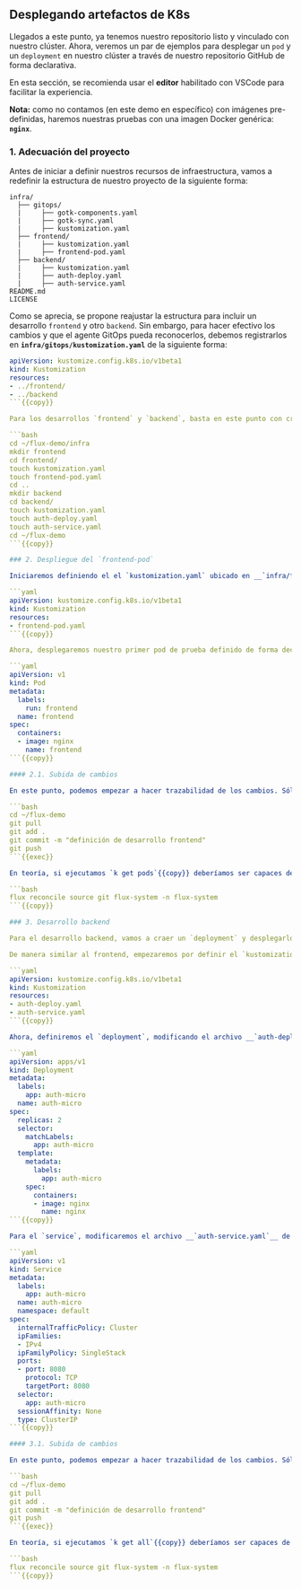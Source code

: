 ## Desplegando artefactos de K8s

Llegados a este punto, ya tenemos nuestro repositorio listo y vinculado con nuestro clúster. Ahora, veremos un par de ejemplos para desplegar un `pod` y un `deployment` en nuestro clúster a través de nuestro repositorio GitHub de forma declarativa.

En esta sección, se recomienda usar el __editor__ habilitado con VSCode para facilitar la experiencia. 

__Nota:__ como no contamos (en este demo en específico) con imágenes pre-definidas, haremos nuestras pruebas con una imagen Docker genérica: __`nginx`__.

### 1. Adecuación del proyecto

Antes de iniciar a definir nuestros recursos de infraestructura, vamos a redefinir la estructura de nuestro proyecto de la siguiente forma:

```text
infra/
  ├── gitops/
  |     ├── gotk-components.yaml
  |     ├── gotk-sync.yaml
  |     ├── kustomization.yaml
  ├── frontend/
  |     ├── kustomization.yaml
  |     ├── frontend-pod.yaml
  ├── backend/
  |     ├── kustomization.yaml
  |     ├── auth-deploy.yaml
  |     ├── auth-service.yaml
README.md
LICENSE
```

Como se aprecia, se propone reajustar la estructura para incluir un desarrollo `frontend` y otro `backend`. Sin embargo, para hacer efectivo los cambios y que el agente GitOps pueda reconocerlos, debemos registrarlos en __`infra/gitops/kustomization.yaml`__ de la siguiente forma:

```yaml
apiVersion: kustomize.config.k8s.io/v1beta1
kind: Kustomization
resources: 
- ../frontend/
- ../backend
```{{copy}}

Para los desarrollos `frontend` y `backend`, basta en este punto con crear los manifiestos de K8s vacíos. En las secciones posteriores, analizaremos en detalle qué debe incluir cada uno. Esta estructura se puede crear ejecutando los siguientes comandos.

```bash
cd ~/flux-demo/infra
mkdir frontend
cd frontend/
touch kustomization.yaml
touch frontend-pod.yaml
cd ..
mkdir backend
cd backend/
touch kustomization.yaml
touch auth-deploy.yaml
touch auth-service.yaml
cd ~/flux-demo
```{{copy}}

### 2. Despliegue del `frontend-pod`

Iniciaremos definiendo el el `kustomization.yaml` ubicado en __`infra/frontend`__. Este archivo debe declarar los manifiestos de K8s que deseamos sean desplegados via GitOps; y esto lo podemos conseguir de la siguiente manera:

```yaml
apiVersion: kustomize.config.k8s.io/v1beta1
kind: Kustomization
resources: 
- frontend-pod.yaml
```{{copy}}

Ahora, desplegaremos nuestro primer pod de prueba definido de forma declarativa en nuestro repo de pruebas, añadiendo el siguiente contenido en el `frontend-pod.yaml`.

```yaml
apiVersion: v1
kind: Pod
metadata:
  labels:
    run: frontend
  name: frontend
spec:
  containers:
  - image: nginx
    name: frontend
```{{copy}}

#### 2.1. Subida de cambios

En este punto, podemos empezar a hacer trazabilidad de los cambios. Sólo debemos hacer `push` de lo que llevamos hasta ahora ejecutando los siguientes comandos:

```bash
cd ~/flux-demo
git pull
git add .
git commit -m "definición de desarrollo frontend"
git push
```{{exec}}

En teoría, si ejecutamos `k get pods`{{copy}} deberíamos ser capaces de ver el pod que acabamos de definir y subir al repo. Si todavía no está disponible, significa que FluxCD aún no ha hecho el proceso de reconciliación (proceso que lleva a cabo cada 5 minutos). Es posible forzar a Flux a realizar dicho proceso ejecutando el siguiente comando:

```bash
flux reconcile source git flux-system -n flux-system
```{{copy}}

### 3. Desarrollo backend

Para el desarrollo backend, vamos a craer un `deployment` y desplegarlo con un `service`. Para este caso, supondremos que se trata de un microservicio de autenticación/autorización (auth). 

De manera similar al frontend, empezaremos por definir el `kustomization.yaml` para declarar los manifiestos de K8s que deseamos desplegar con GitOps.

```yaml
apiVersion: kustomize.config.k8s.io/v1beta1
kind: Kustomization
resources: 
- auth-deploy.yaml
- auth-service.yaml
```{{copy}}

Ahora, definiremos el `deployment`, modificando el archivo __`auth-deploy.yaml`__ de la siguiente forma:

```yaml
apiVersion: apps/v1
kind: Deployment
metadata:
  labels:
    app: auth-micro
  name: auth-micro
spec:
  replicas: 2
  selector:
    matchLabels:
      app: auth-micro
  template:
    metadata:
      labels:
        app: auth-micro
    spec:
      containers:
      - image: nginx
        name: nginx
```{{copy}}

Para el `service`, modificaremos el archivo __`auth-service.yaml`__ de la siguiente forma:

```yaml
apiVersion: v1
kind: Service
metadata:
  labels:
    app: auth-micro
  name: auth-micro
  namespace: default
spec:
  internalTrafficPolicy: Cluster
  ipFamilies:
  - IPv4
  ipFamilyPolicy: SingleStack
  ports:
  - port: 8080
    protocol: TCP
    targetPort: 8080
  selector:
    app: auth-micro
  sessionAffinity: None
  type: ClusterIP
```{{copy}}

#### 3.1. Subida de cambios

En este punto, podemos empezar a hacer trazabilidad de los cambios. Sólo debemos hacer `push` de lo que llevamos hasta ahora ejecutando los siguientes comandos:

```bash
cd ~/flux-demo
git pull
git add .
git commit -m "definición de desarrollo frontend"
git push
```{{exec}}

En teoría, si ejecutamos `k get all`{{copy}} deberíamos ser capaces de ver los pods, deployments y services que acabamos de definir y subir al repo. Si todavía no están disponibles, significa que FluxCD aún no ha hecho el proceso de reconciliación (proceso que lleva a cabo cada 5 minutos). Es posible forzar a Flux a realizar dicho proceso ejecutando el siguiente comando:

```bash
flux reconcile source git flux-system -n flux-system
```{{copy}}